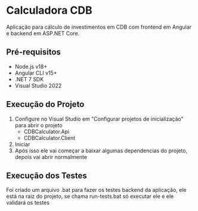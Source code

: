 # Calculadora CDB

Aplicação para cálculo de investimentos em CDB com frontend em Angular e backend em ASP.NET Core.

## Pré-requisitos

- Node.js v18+
- Angular CLI v15+
- .NET 7 SDK
- Visual Studio 2022

## Execução do Projeto

1. Configure no Visual Studio em "Configurar projetos de inicialização" para abrir o projeto
   - CDBCalculator.Api
   - CDBCalculator.Client
2. Iniciar
3. Após isso ele vai começar a baixar algumas dependencias do projeto, depois vai abrir normalmente

## Execução dos Testes

Foi criado um arquivo .bat para fazer os testes backend da aplicação, ele está na raiz do projeto, se chama run-tests.bat só executar ele e ele validará os testes
